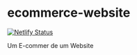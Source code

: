 # ecommerce-website

[![Netlify Status](https://api.netlify.com/api/v1/badges/de171e74-b31d-4721-b1ce-e13dee1ef7dd/deploy-status)](https://app.netlify.com/sites/bugecommerce-web/deploys)

 Um E-commer de um Website 

